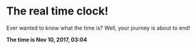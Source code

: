 # The real time clock!

Ever wanted to know what the time is? Well, your journey is about to end!

**The time is Nov 10, 2017, 03:04**